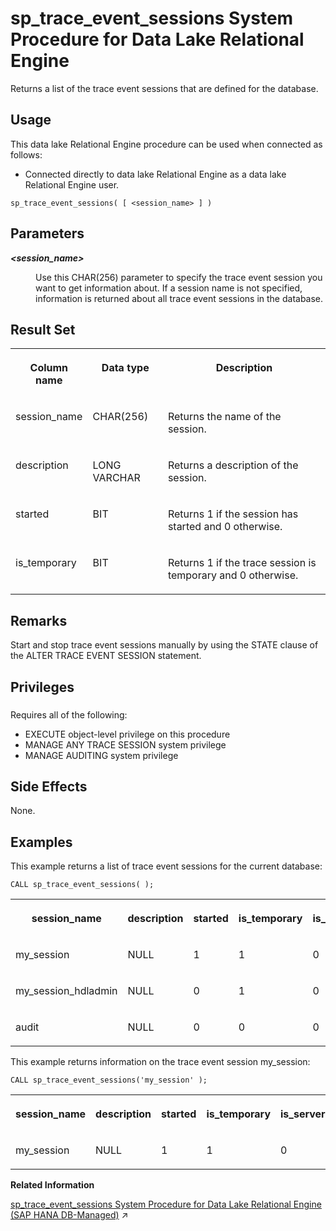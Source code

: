 <!-- loio8179c9326ce210149a84c8b4621ed3d9 -->

# sp\_trace\_event\_sessions System Procedure for Data Lake Relational Engine

Returns a list of the trace event sessions that are defined for the database.



<a name="loio8179c9326ce210149a84c8b4621ed3d9__section_p4t_vqn_14b"/>

## Usage

This data lake Relational Engine procedure can be used when connected as follows:

-   Connected directly to data lake Relational Engine as a data lake Relational Engine user.



```
sp_trace_event_sessions( [ <session_name> ] )
```



<a name="loio8179c9326ce210149a84c8b4621ed3d9__sp_trace_event_sessions_parm1"/>

## Parameters


<dl>
<dt><b>

*<session\_name\>* 

</b></dt>
<dd>

Use this CHAR\(256\) parameter to specify the trace event session you want to get information about. If a session name is not specified, information is returned about all trace event sessions in the database.



</dd>
</dl>



<a name="loio8179c9326ce210149a84c8b4621ed3d9__sp_trace_event_sessions_resultset1"/>

## Result Set


<table>
<tr>
<th valign="top">

Column name

</th>
<th valign="top">

Data type

</th>
<th valign="top">

Description

</th>
</tr>
<tr>
<td valign="top">

session\_name

</td>
<td valign="top">

CHAR\(256\)

</td>
<td valign="top">

Returns the name of the session.

</td>
</tr>
<tr>
<td valign="top">

description

</td>
<td valign="top">

LONG VARCHAR

</td>
<td valign="top">

Returns a description of the session.

</td>
</tr>
<tr>
<td valign="top">

started

</td>
<td valign="top">

BIT

</td>
<td valign="top">

Returns 1 if the session has started and 0 otherwise.

</td>
</tr>
<tr>
<td valign="top">

is\_temporary

</td>
<td valign="top">

BIT

</td>
<td valign="top">

Returns 1 if the trace session is temporary and 0 otherwise.

</td>
</tr>
</table>



<a name="loio8179c9326ce210149a84c8b4621ed3d9__sp_trace_event_sessions_remarks1"/>

## Remarks

Start and stop trace event sessions manually by using the STATE clause of the ALTER TRACE EVENT SESSION statement.



<a name="loio8179c9326ce210149a84c8b4621ed3d9__sp_trace_event_sessions_priv1"/>

## Privileges



### 

Requires all of the following:

-   EXECUTE object-level privilege on this procedure
-   MANAGE ANY TRACE SESSION system privilege
-   MANAGE AUDITING system privilege



<a name="loio8179c9326ce210149a84c8b4621ed3d9__sp_trace_event_sessions_sideeffect1"/>

## Side Effects

None.



<a name="loio8179c9326ce210149a84c8b4621ed3d9__sp_trace_event_sessions_example1"/>

## Examples

This example returns a list of trace event sessions for the current database:

```
CALL sp_trace_event_sessions( );
```


<table>
<tr>
<th valign="top">

session\_name

</th>
<th valign="top">

description

</th>
<th valign="top">

started

</th>
<th valign="top">

is\_temporary

</th>
<th valign="top">

is\_server

</th>
</tr>
<tr>
<td valign="top">

my\_session

</td>
<td valign="top">

NULL

</td>
<td valign="top">

1

</td>
<td valign="top">

1

</td>
<td valign="top">

0

</td>
</tr>
<tr>
<td valign="top">

my\_session\_hdladmin

</td>
<td valign="top">

NULL

</td>
<td valign="top">

0

</td>
<td valign="top">

1

</td>
<td valign="top">

0

</td>
</tr>
<tr>
<td valign="top">

audit

</td>
<td valign="top">

NULL

</td>
<td valign="top">

0

</td>
<td valign="top">

0

</td>
<td valign="top">

0

</td>
</tr>
</table>

This example returns information on the trace event session my\_session:

```
CALL sp_trace_event_sessions('my_session' );
```


<table>
<tr>
<th valign="top">

session\_name

</th>
<th valign="top">

description

</th>
<th valign="top">

started

</th>
<th valign="top">

is\_temporary

</th>
<th valign="top">

is\_server

</th>
</tr>
<tr>
<td valign="top">

my\_session

</td>
<td valign="top">

NULL

</td>
<td valign="top">

1

</td>
<td valign="top">

1

</td>
<td valign="top">

0

</td>
</tr>
</table>

**Related Information**  


[sp_trace_event_sessions System Procedure for Data Lake Relational Engine (SAP HANA DB-Managed)](https://help.sap.com/viewer/a898e08b84f21015969fa437e89860c8/2024_3_QRC/en-US/3a8340e1d6cd40ebbb3717c9530a2047.html "Returns a list of the trace event sessions that are defined for the database.") :arrow_upper_right:

